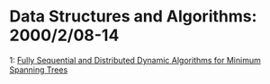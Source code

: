 # Data Structures and Algorithms: 2000/2/08-14  
1: [Fully Sequential and Distributed Dynamic Algorithms for Minimum Spanning  Trees](https://doi.org/10.48550/arXiv.cs/0002005)  